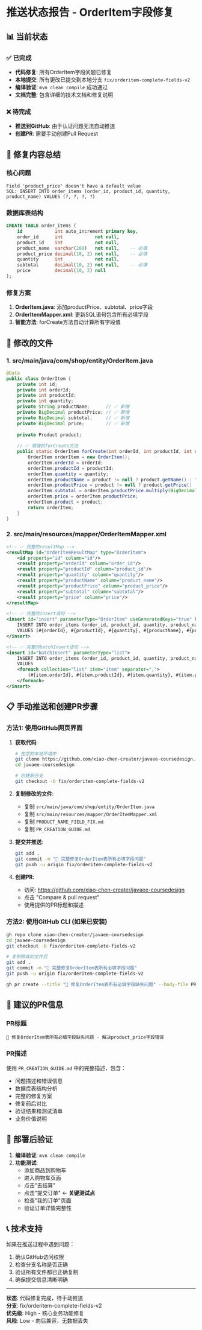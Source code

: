 # 推送状态报告 - OrderItem字段修复

## 📊 当前状态

### ✅ 已完成
- **代码修复**: 所有OrderItem字段问题已修复
- **本地提交**: 所有更改已提交到本地分支 `fix/orderitem-complete-fields-v2`
- **编译验证**: `mvn clean compile` 成功通过
- **文档完整**: 包含详细的技术文档和修复说明

### ❌ 待完成
- **推送到GitHub**: 由于认证问题无法自动推送
- **创建PR**: 需要手动创建Pull Request

## 🔧 修复内容总结

### 核心问题
```
Field 'product_price' doesn't have a default value
SQL: INSERT INTO order_items (order_id, product_id, quantity, product_name) VALUES (?, ?, ?, ?)
```

### 数据库表结构
```sql
CREATE TABLE order_items (
    id            int auto_increment primary key,
    order_id      int            not null,
    product_id    int            not null,
    product_name  varchar(200)   not null,    -- 必填
    product_price decimal(10, 2) not null,    -- 必填
    quantity      int            not null,
    subtotal      decimal(10, 2) not null,    -- 必填
    price         decimal(10, 2) null
);
```

### 修复方案
1. **OrderItem.java**: 添加productPrice、subtotal、price字段
2. **OrderItemMapper.xml**: 更新SQL语句包含所有必填字段
3. **智能方法**: forCreate方法自动计算所有字段值

## 📁 修改的文件

### 1. src/main/java/com/shop/entity/OrderItem.java
```java
@Data
public class OrderItem {
    private int id;
    private int orderId;
    private int productId;
    private int quantity;
    private String productName;      // ✅ 新增
    private BigDecimal productPrice; // ✅ 新增
    private BigDecimal subtotal;     // ✅ 新增
    private BigDecimal price;        // ✅ 新增
    
    private Product product;
    
    // ✅ 增强的forCreate方法
    public static OrderItem forCreate(int orderId, int productId, int quantity, BigDecimal price, Product product) {
        OrderItem orderItem = new OrderItem();
        orderItem.orderId = orderId;
        orderItem.productId = productId;
        orderItem.quantity = quantity;
        orderItem.productName = product != null ? product.getName() : "";
        orderItem.productPrice = product != null ? product.getPrice() : BigDecimal.ZERO;
        orderItem.subtotal = orderItem.productPrice.multiply(BigDecimal.valueOf(quantity));
        orderItem.price = orderItem.productPrice;
        orderItem.product = product;
        return orderItem;
    }
}
```

### 2. src/main/resources/mapper/OrderItemMapper.xml
```xml
<!-- ✅ 完整的resultMap -->
<resultMap id="OrderItemResultMap" type="OrderItem">
    <id property="id" column="id"/>
    <result property="orderId" column="order_id"/>
    <result property="productId" column="product_id"/>
    <result property="quantity" column="quantity"/>
    <result property="productName" column="product_name"/>
    <result property="productPrice" column="product_price"/>
    <result property="subtotal" column="subtotal"/>
    <result property="price" column="price"/>
</resultMap>

<!-- ✅ 完整的insert语句 -->
<insert id="insert" parameterType="OrderItem" useGeneratedKeys="true" keyProperty="id">
    INSERT INTO order_items (order_id, product_id, quantity, product_name, product_price, subtotal, price)
    VALUES (#{orderId}, #{productId}, #{quantity}, #{productName}, #{productPrice}, #{subtotal}, #{price})
</insert>

<!-- ✅ 完整的batchInsert语句 -->
<insert id="batchInsert" parameterType="list">
    INSERT INTO order_items (order_id, product_id, quantity, product_name, product_price, subtotal, price)
    VALUES
    <foreach collection="list" item="item" separator=",">
        (#{item.orderId}, #{item.productId}, #{item.quantity}, #{item.productName}, #{item.productPrice}, #{item.subtotal}, #{item.price})
    </foreach>
</insert>
```

## 📋 手动推送和创建PR步骤

### 方法1: 使用GitHub网页界面

1. **获取代码**:
   ```bash
   # 在您的本地环境中
   git clone https://github.com/xiao-chen-creater/javaee-coursedesign.git
   cd javaee-coursedesign
   
   # 创建新分支
   git checkout -b fix/orderitem-complete-fields-v2
   ```

2. **复制修改的文件**:
   - 复制 `src/main/java/com/shop/entity/OrderItem.java`
   - 复制 `src/main/resources/mapper/OrderItemMapper.xml`
   - 复制 `PRODUCT_NAME_FIELD_FIX.md`
   - 复制 `PR_CREATION_GUIDE.md`

3. **提交并推送**:
   ```bash
   git add .
   git commit -m "🔧 完整修复OrderItem表所有必填字段问题"
   git push -u origin fix/orderitem-complete-fields-v2
   ```

4. **创建PR**:
   - 访问: https://github.com/xiao-chen-creater/javaee-coursedesign
   - 点击 "Compare & pull request"
   - 使用提供的PR标题和描述

### 方法2: 使用GitHub CLI (如果已安装)

```bash
gh repo clone xiao-chen-creater/javaee-coursedesign
cd javaee-coursedesign
git checkout -b fix/orderitem-complete-fields-v2

# 复制修改的文件后
git add .
git commit -m "🔧 完整修复OrderItem表所有必填字段问题"
git push -u origin fix/orderitem-complete-fields-v2

gh pr create --title "🔧 修复OrderItem表所有必填字段缺失问题" --body-file PR_CREATION_GUIDE.md
```

## 🎯 建议的PR信息

### PR标题
```
🔧 修复OrderItem表所有必填字段缺失问题 - 解决product_price字段错误
```

### PR描述
使用 `PR_CREATION_GUIDE.md` 中的完整描述，包含：
- 问题描述和错误信息
- 数据库表结构分析
- 完整的修复方案
- 修复前后对比
- 验证结果和测试清单
- 业务价值说明

## 🚀 部署后验证

1. **编译验证**: `mvn clean compile`
2. **功能测试**:
   - 添加商品到购物车
   - 进入购物车页面
   - 点击"去结算"
   - 点击"提交订单" ← **关键测试点**
   - 检查"我的订单"页面
   - 验证订单详情完整性

## 📞 技术支持

如果在推送过程中遇到问题：
1. 确认GitHub访问权限
2. 检查分支名称是否正确
3. 验证所有文件都已正确复制
4. 确保提交信息清晰明确

---

**状态**: 代码修复完成，待手动推送  
**分支**: fix/orderitem-complete-fields-v2  
**优先级**: High - 核心业务功能修复  
**风险**: Low - 向后兼容，无数据丢失